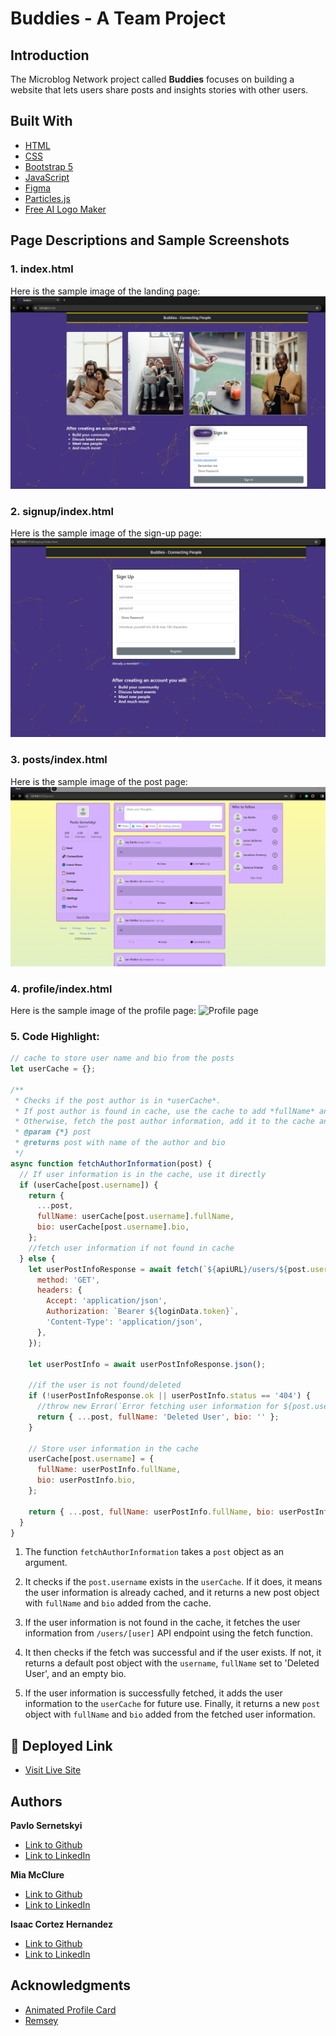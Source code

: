 # Buddies - A Team Project

## Introduction
The Microblog Network project called **Buddies** focuses on building a website that lets users share posts and insights stories with other users.

## Built With
* [HTML](https://developer.mozilla.org/en-US/docs/Web/HTML)
* [CSS](https://developer.mozilla.org/en-US/docs/Web/CSS)
* [Bootstrap 5](https://getbootstrap.com/)
* [JavaScript](https://developer.mozilla.org/en-US/docs/Web/JavaScript)
* [Figma](https://www.figma.com/)
* [Particles.js](https://vincentgarreau.com/particles.js/)
* [Free AI Logo Maker](https://looka.com/logo-maker/)


## Page Descriptions and Sample Screenshots

### 1. index.html
Here is the sample image of the landing page:
![Sign-in page](/assets/readme/landing-sample.PNG)

### 2. signup/index.html
Here is the sample image of the sign-up page:
![Sign-up page](/assets/readme/sign-up-sample.PNG)

### 3. posts/index.html
Here is the sample image of the post page:
![Posts page](/assets/readme/posts-sample.PNG)

### 4. profile/index.html
Here is the sample image of the profile page:
![Profile page]()

### 5. Code Highlight:

```javascript
// cache to store user name and bio from the posts
let userCache = {};

/**
 * Checks if the post author is in *userCache*.
 * If post author is found in cache, use the cache to add *fullName* and *bio* to the post object.
 * Otherwise, fetch the post author information, add it to the cache and to the post object.
 * @param {*} post
 * @returns post with name of the author and bio
 */
async function fetchAuthorInformation(post) {
  // If user information is in the cache, use it directly
  if (userCache[post.username]) {
    return {
      ...post,
      fullName: userCache[post.username].fullName,
      bio: userCache[post.username].bio,
    };
    //fetch user information if not found in cache
  } else {
    let userPostInfoResponse = await fetch(`${apiURL}/users/${post.username}`, {
      method: 'GET',
      headers: {
        Accept: 'application/json',
        Authorization: `Bearer ${loginData.token}`,
        'Content-Type': 'application/json',
      },
    });

    let userPostInfo = await userPostInfoResponse.json();

    //if the user is not found/deleted
    if (!userPostInfoResponse.ok || userPostInfo.status == '404') {
      //throw new Error(`Error fetching user information for ${post.username}`);
      return { ...post, fullName: 'Deleted User', bio: '' };
    }

    // Store user information in the cache
    userCache[post.username] = {
      fullName: userPostInfo.fullName,
      bio: userPostInfo.bio,
    };

    return { ...post, fullName: userPostInfo.fullName, bio: userPostInfo.bio };
  }
}
```

1. The function `fetchAuthorInformation` takes a `post` object as an argument.
   
2. It checks if the `post.username` exists in the `userCache`. If it does, it means the user information is already cached, and it returns a new post object with `fullName` and `bio` added from the cache.

3. If the user information is not found in the cache, it fetches the user information from `/users/[user]` API endpoint using the fetch function.

4. It then checks if the fetch was successful and if the user exists. If not, it returns a default post object with the `username`, `fullName` set to 'Deleted User', and an empty bio.

5. If the user information is successfully fetched, it adds the user information to the `userCache` for future use.
Finally, it returns a new `post` object with `fullName` and `bio` added from the fetched user information.

## 🚀 Deployed Link
* [Visit Live Site](https://buddies.isaaccortes.com/)

## Authors

 **Pavlo Sernetskyi** 
- [Link to Github](https://github.com/PavloSernetskyi)
- [Link to LinkedIn](https://www.linkedin.com/in/pavlo-sernetskyi)

 **Mia McClure** 
- [Link to Github](https://github.com/MiaMcClure)
- [Link to LinkedIn](https://www.linkedin.com/in/mia-mcclure-7b6a91267/)

 **Isaac Cortez Hernandez** 
- [Link to Github](https://github.com/icortes)
- [Link to LinkedIn](https://www.linkedin.com/in/cortes-isaac/)

## Acknowledgments
- [Animated Profile Card](https://www.youtube.com/watch?v=b2jVm6EAJt0)
- [Remsey](https://www.linkedin.com/in/remseymailjard/)